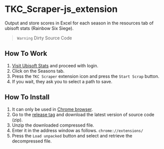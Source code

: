 # TKC_Scraper-js_extension
Output and store scores in Excel for each season in the resources tab of ubisoft stats (Rainbow Six Siege).

> `Warning` Dirty Source Code

## How To Work
1. [Visit Ubisoft Stats](https://www.ubisoft.com/en-us/game/rainbow-six/siege/stats) and proceed with login.
2. Click on the Seasons tab.
3. Press the `TKC Scraper` extension icon and press the `Start Scrap` button.
4. If you wait, they ask you to select a path to save.

## How To Install
1. It can only be used in [Chrome browser](https://www.google.com/intl/en_us/chrome/).
2. Go to the [release tag](https://github.com/Kuass/TKC_Scraper-js_extension/releases) and download the latest version of source code (zip).
3. Unzip the downloaded compressed file.
4. Enter it in the address window as follows. `chrome://extensions/`
5. Press the `Load unpacked` button and select and retrieve the decompressed file.
